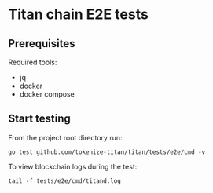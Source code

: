 # Titan chain E2E tests

## Prerequisites

Required tools:

- jq
- docker
- docker compose

## Start testing

From the project root directory run:

```
go test github.com/tokenize-titan/titan/tests/e2e/cmd -v
```

To view blockchain logs during the test:

```
tail -f tests/e2e/cmd/titand.log
```
